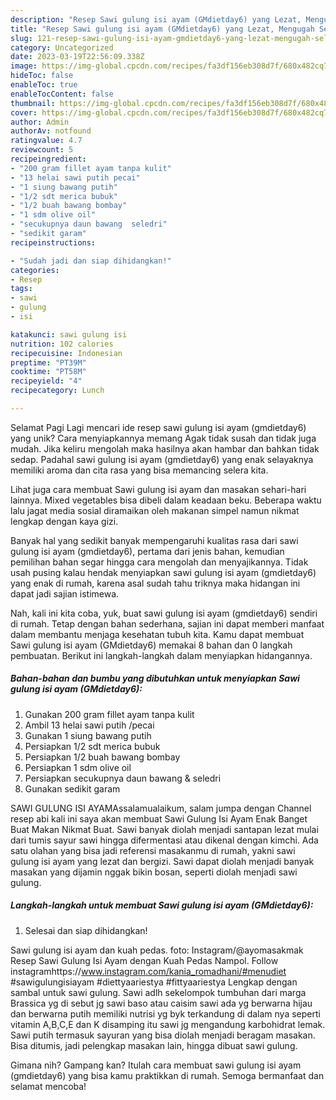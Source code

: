 ```yaml
---
description: "Resep Sawi gulung isi ayam (GMdietday6) yang Lezat, Mengugah Selera"
title: "Resep Sawi gulung isi ayam (GMdietday6) yang Lezat, Mengugah Selera"
slug: 121-resep-sawi-gulung-isi-ayam-gmdietday6-yang-lezat-mengugah-selera
category: Uncategorized
date: 2023-03-19T22:56:09.338Z
image: https://img-global.cpcdn.com/recipes/fa3df156eb308d7f/680x482cq70/sawi-gulung-isi-ayam-gmdietday6-foto-resep-utama.jpg
hideToc: false
enableToc: true
enableTocContent: false
thumbnail: https://img-global.cpcdn.com/recipes/fa3df156eb308d7f/680x482cq70/sawi-gulung-isi-ayam-gmdietday6-foto-resep-utama.jpg
cover: https://img-global.cpcdn.com/recipes/fa3df156eb308d7f/680x482cq70/sawi-gulung-isi-ayam-gmdietday6-foto-resep-utama.jpg
author: Admin
authorAv: notfound
ratingvalue: 4.7
reviewcount: 5
recipeingredient:
- "200 gram fillet ayam tanpa kulit"
- "13 helai sawi putih pecai"
- "1 siung bawang putih"
- "1/2 sdt merica bubuk"
- "1/2 buah bawang bombay"
- "1 sdm olive oil"
- "secukupnya daun bawang  seledri"
- "sedikit garam"
recipeinstructions:

- "Sudah jadi dan siap dihidangkan!"
categories:
- Resep
tags:
- sawi
- gulung
- isi

katakunci: sawi gulung isi 
nutrition: 102 calories
recipecuisine: Indonesian
preptime: "PT39M"
cooktime: "PT58M"
recipeyield: "4"
recipecategory: Lunch

---
```



Selamat Pagi Lagi mencari ide resep sawi gulung isi ayam (gmdietday6) yang unik? Cara menyiapkannya memang Agak tidak susah dan tidak juga mudah. Jika keliru mengolah maka hasilnya akan hambar dan bahkan tidak sedap. Padahal sawi gulung isi ayam (gmdietday6) yang enak selayaknya memiliki aroma dan cita rasa yang bisa memancing selera kita.


Lihat juga cara membuat Sawi gulung isi ayam dan masakan sehari-hari lainnya. Mixed vegetables bisa dibeli dalam keadaan beku. Beberapa waktu lalu jagat media sosial diramaikan oleh makanan simpel namun nikmat lengkap dengan kaya gizi.

Banyak hal yang sedikit banyak mempengaruhi kualitas rasa dari sawi gulung isi ayam (gmdietday6), pertama dari jenis bahan, kemudian pemilihan bahan segar hingga cara mengolah dan menyajikannya. Tidak usah pusing kalau hendak menyiapkan sawi gulung isi ayam (gmdietday6) yang enak di rumah, karena asal sudah tahu triknya maka hidangan ini dapat jadi sajian istimewa.


Nah, kali ini kita coba, yuk, buat sawi gulung isi ayam (gmdietday6) sendiri di rumah. Tetap dengan bahan sederhana, sajian ini dapat memberi manfaat dalam membantu menjaga kesehatan tubuh kita. Kamu dapat membuat Sawi gulung isi ayam (GMdietday6) memakai 8 bahan dan 0 langkah pembuatan. Berikut ini langkah-langkah dalam menyiapkan hidangannya.

<!--inarticleads1-->

##### Bahan-bahan dan bumbu yang dibutuhkan untuk menyiapkan Sawi gulung isi ayam (GMdietday6):

1. Gunakan 200 gram fillet ayam tanpa kulit
1. Ambil 13 helai sawi putih /pecai
1. Gunakan 1 siung bawang putih
1. Persiapkan 1/2 sdt merica bubuk
1. Persiapkan 1/2 buah bawang bombay
1. Persiapkan 1 sdm olive oil
1. Persiapkan secukupnya daun bawang &amp; seledri
1. Gunakan sedikit garam


SAWI GULUNG ISI AYAMAssalamualaikum, salam jumpa dengan Channel resep abi kali ini saya akan membuat Sawi Gulung Isi Ayam Enak Banget Buat Makan Nikmat Buat. Sawi banyak diolah menjadi santapan lezat mulai dari tumis sayur sawi hingga difermentasi atau dikenal dengan kimchi. Ada satu olahan yang bisa jadi referensi masakanmu di rumah, yakni sawi gulung isi ayam yang lezat dan bergizi. Sawi dapat diolah menjadi banyak masakan yang dijamin nggak bikin bosan, seperti diolah menjadi sawi gulung. 

<!--inarticleads2-->

##### Langkah-langkah untuk membuat Sawi gulung isi ayam (GMdietday6):


1. Selesai dan siap dihidangkan!

Sawi gulung isi ayam dan kuah pedas. foto: Instagram/@ayomasakmak Resep Sawi Gulung Isi Ayam dengan Kuah Pedas Nampol. Follow instagramhttps://www.instagram.com/kania_romadhani/#menudiet #sawigulungisiayam #diettyaariestya #fittyaariestya Lengkap dengan sambal untuk sawi gulung. Sawi adlh sekelompok tumbuhan dari marga Brassica yg di sebut jg sawi baso atau caisim sawi ada yg berwarna hijau dan berwarna putih memiliki nutrisi yg byk terkandung di dalam nya seperti vitamin A,B,C,E dan K disamping itu sawi jg mengandung karbohidrat lemak. Sawi putih termasuk sayuran yang bisa diolah menjadi beragam masakan. Bisa ditumis, jadi pelengkap masakan lain, hingga dibuat sawi gulung. 

Gimana nih? Gampang kan? Itulah cara membuat sawi gulung isi ayam (gmdietday6) yang bisa kamu praktikkan di rumah. Semoga bermanfaat dan selamat mencoba!
